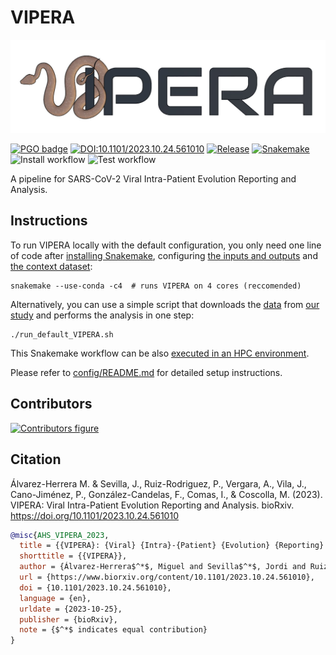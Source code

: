 # VIPERA

<p align="center">
  <img src="logo.jpg" title="VIPERA logo">
</p>

[![PGO badge](https://img.shields.io/badge/PathoGenOmics-Lab-yellow.svg)](https://pathogenomics.github.io/)
[![DOI:10.1101/2023.10.24.561010](https://img.shields.io/badge/DOI-10.1101/2023.10.24.561010-blue.svg)](https://doi.org/10.1101/2023.10.24.561010)
[![Release](https://img.shields.io/github/v/release/PathoGenOmics-Lab/VIPERA)](https://github.com/PathoGenOmics-Lab/VIPERA/releases)
[![Snakemake](https://img.shields.io/badge/snakemake-≥7.19-brightgreen.svg?style=flat)](https://snakemake.readthedocs.io)
![Install workflow](https://github.com/PathoGenOmics-Lab/VIPERA/actions/workflows/install.yml/badge.svg)
![Test workflow](https://github.com/PathoGenOmics-Lab/VIPERA/actions/workflows/test.yml/badge.svg)

A pipeline for SARS-CoV-2 Viral Intra-Patient Evolution Reporting and Analysis.

## Instructions

To run VIPERA locally with the default configuration, you only need one line of code after
[installing Snakemake](https://snakemake.readthedocs.io/en/stable/getting_started/installation.html),
configuring [the inputs and outputs](config/README.md#inputs-and-outputs) and
[the context dataset](config/README.md#automated-construction-of-a-context-dataset):

```shell
snakemake --use-conda -c4  # runs VIPERA on 4 cores (reccomended)
```

Alternatively, you can use a simple script that downloads the [data](https://doi.org/10.20350/digitalCSIC/15648) from [our study](https://doi.org/10.1101/2023.10.24.561010)
and performs the analysis in one step:

```shell
./run_default_VIPERA.sh
```

This Snakemake workflow can be also [executed in an HPC environment](config/README.md#run-modes).

Please refer to [config/README.md](config/README.md) for detailed setup instructions.

## Contributors

[![Contributors figure](https://contrib.rocks/image?repo=PathoGenOmics-Lab/VIPERA)](https://github.com/PathoGenOmics-Lab/VIPERA/graphs/contributors)

## Citation

Álvarez-Herrera M. & Sevilla, J., Ruiz-Rodriguez, P., Vergara, A., Vila, J., Cano-Jiménez, P., González-Candelas, F., Comas, I., & Coscolla, M. (2023). VIPERA: Viral Intra-Patient Evolution Reporting and Analysis. bioRxiv. https://doi.org/10.1101/2023.10.24.561010

```bibtex
@misc{AHS_VIPERA_2023,
  title = {{VIPERA}: {Viral} {Intra}-{Patient} {Evolution} {Reporting} and {Analysis}},
  shorttitle = {{VIPERA}},
  author = {Álvarez-Herrera$^*$, Miguel and Sevilla$^*$, Jordi and Ruiz-Rodriguez, Paula and Vergara, Andrea and Vila, Jordi and Cano-Jiménez, Pablo and González-Candelas, Fernando and Comas, Iñaki and Coscolla, Mireia},
  url = {https://www.biorxiv.org/content/10.1101/2023.10.24.561010},
  doi = {10.1101/2023.10.24.561010},
  language = {en},
  urldate = {2023-10-25},
  publisher = {bioRxiv},
  note = {$^*$ indicates equal contribution}
}
```

